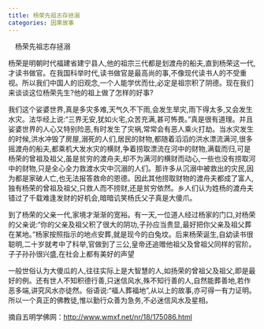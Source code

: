 ```yaml
---
title: 杨荣先祖志存拯溺
categories: 因果故事
---
```


　杨荣先祖志存拯溺

杨荣是明朝时代福建省建宁县人,他的祖宗三代都是划渡舟的船夫,直到杨荣这一代,才读书做官。在我国科举时代,读书做官是最高尚的事,不像现代读书人的不受重视。所以我们中国人的旧观念,一个人能学优而仕,必定是祖宗积了阴德。现在我们来谈谈这位杨荣先生?他的祖上做了怎样的好事?

我们这个娑婆世界,真是多灾多难,天气久不下雨,会发生旱灾,雨下得太多,又会发生水灾。法华经上说:“三界无安,犹如火宅,众苦充满,甚可怖畏。”真是很有道理。并且娑婆世界的人心又特别险恶,有时发生了灾祸,常常会有恶人乘火打劫。当水灾发生的时候,洪水冲毁了房屋,溺死的人们,居民的财物,都随着滔滔的洪水漂流满河,很多摇渡舟的船夫,都乘机大发水灾的横财,争着捞取漂流在河中的财物,满载而归,可是杨荣的曾祖及祖父,虽是贫穷的渡舟夫,却不为满河的横财而动心,一些也没有捞取河中的财物,只是全心全力救渡水灾中沉溺的人们。那许多从沉溺中被救出的灾民,因为都是家破人亡,也无法报答救命的恩德。因此其他捞取财物的渡舟夫都成了富人,独有杨荣的曾祖及祖父,只救人而不捞财,还是贫穷依然。乡人们认为姓杨的渡舟夫错过了千载难逢发财的好机会,暗暗讥笑杨氏父子真是大傻爪。

到了杨荣的父亲一代,家境才渐渐的宽裕。有一天,一位道人经过杨家的门口,对杨荣的父亲说:“你的父亲及祖父积了很大的阴功,子孙应当贵显,最好把你父亲及祖父葬在某地。”杨家按照指示的地点安葬,就是现今的白兔坟。后来杨荣诞生,自幼读书很聪明,二十岁就考中了科举,官做到了三公,皇帝还追赠他祖父及曾祖父同样的官阶。子子孙孙很兴盛,在社会上都有美好的声望

一般世俗认为大傻瓜的人,往往实际上是大智慧的人,如扬荣的曾祖父及祖父,即是最好的例。还有世人不知积德行善,只迷信风水,殊不知行善的人,自然能葬善地,若作恶多端,讲究风水亦徒然。俗语说:“福人葬福地”,从以上的故事,亦可得一有力证明。所以一个真正的佛教徒,惟以勤行众善为急务,不必迷信风水及星相。

摘自五明学佛网：http://www.wmxf.net/nr/18/175086.html